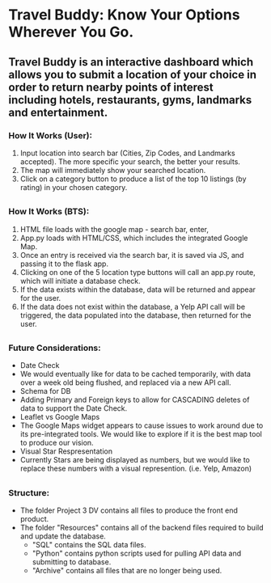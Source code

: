 # Travel Buddy: Know Your Options Wherever You Go. 

## Travel Buddy is an interactive dashboard which allows you to submit a location of your choice in order to return nearby points of interest including hotels, restaurants, gyms, landmarks and entertainment.

### How It Works (User):

1. Input location into search bar (Cities, Zip Codes, and Landmarks accepted). The more specific your search, the better your results. 
2. The map will immediately show your searched location. 
3. Click on a category button to produce a list of the top 10 listings (by rating) in your chosen category. 

##

### How It Works (BTS):
1. HTML file loads with the google map - search bar, enter, 
2. App.py loads with HTML/CSS, which includes the integrated Google Map. 
3. Once an entry is received via the search bar, it is saved via JS, and passing it to the flask app. 
4. Clicking on one of the 5 location type buttons will call an app.py route, which will initiate a database check. 
5. If the data exists within the database, data will be returned and appear for the user. 
6. If the data does not exist within the database, a Yelp API call will be triggered, the data populated into the database, then returned for the user. 

##

### Future Considerations: 
* Date Check
 * We would eventually like for data to be cached temporarily, with data over a week old being flushed, and replaced via a new API call. 
* Schema for DB
 * Adding Primary and Foreign keys to allow for CASCADING deletes of data to support the Date Check. 
* Leaflet vs Google Maps
 * The Google Maps widget appears to cause issues to work around due to its pre-integrated tools. We would like to explore if it is the best map tool to produce our vision. 
* Visual Star Respresentation
 * Currently Stars are being displayed as numbers, but we would like to replace these numbers with a visual represention. (i.e. Yelp, Amazon)

## 

### Structure:

* The folder Project 3 DV contains all files to produce the front end product. 
* The folder "Resources" contains all of the backend files required to build and update the database.
  * "SQL" contains the SQL data files.
  * "Python" contains python scripts used for pulling API data and submitting to database. 
  * "Archive" contains all files that are no longer being used. 
